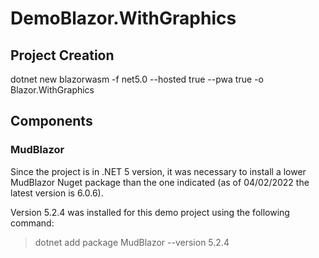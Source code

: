 # DemoBlazor.WithGraphics

## Project Creation

dotnet new blazorwasm -f net5.0 --hosted true --pwa true -o Blazor.WithGraphics

## Components

### MudBlazor

Since the project is in .NET 5 version, it was necessary to install a lower MudBlazor Nuget package than the one indicated (as of 04/02/2022 the latest version is 6.0.6).

Version 5.2.4 was installed for this demo project using the following command:

> dotnet add package MudBlazor --version 5.2.4
